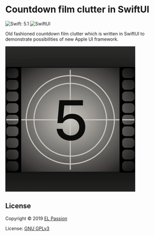 # Countdown film clutter in SwiftUI

![Swift: 5.1](https://img.shields.io/badge/Swift-5.1-blue.svg)
![SwiftUI](https://img.shields.io/badge/UI_framework-SwiftUI-green.svg)

Old fashioned countdown film clutter which is written in SwiftUI to demonstrate possibilities of new Apple UI framework.

![gif_preview](Gifs/countdown_film_clutter.gif)

## License

Copyright © 2019 [EL Passion](https://www.elpassion.com)

License: [GNU GPLv3](LICENSE)